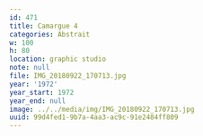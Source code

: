 ```yaml
---
id: 471
title: Camargue 4
categories: Abstrait
w: 100
h: 80
location: graphic studio
note: null
file: IMG_20180922_170713.jpg
year: '1972'
year_start: 1972
year_end: null
image: ../../media/img/IMG_20180922_170713.jpg
uuid: 99d4fed1-9b7a-4aa3-ac9c-91e2484ff809
---
```


